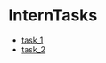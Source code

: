 # InternTasks

* [task_1](https://intern-tasks-taskfirst.vercel.app/)
* [task_2](https://intern-tasks-wu4l.vercel.app/)
